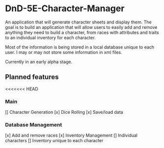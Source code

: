 # DnD-5E-Character-Manager
An application that will generate character sheets and display them. The goal is to build an application that will allow users to easily add and remove anything they need to build a character, from races with attributes and traits to an individual inventory for each character. 

Most of the information is being stored in a local database unique to each user. I may or may not store some information in xml files.

Currently in an early alpha stage.

## Planned features
<<<<<<< HEAD

### Main
[] Character Generation
[x] Dice Rolling
[x] Save/load data

### Database Management
[x] Add and remove races
[x] Inventory Management
[] Individual characters
[] Inventory unique to each character 
